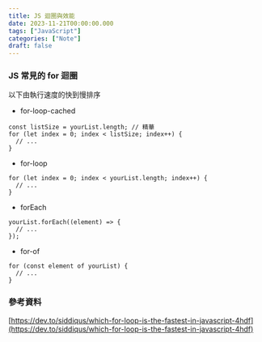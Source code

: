 ```yaml
---
title: JS 迴圈與效能
date: 2023-11-21T00:00:00.000
tags: ["JavaScript"]
categories: ["Note"]
draft: false
---
```


### JS 常見的 for 迴圈

以下由執行速度的快到慢排序

- for-loop-cached

```JS {hl_lines=[1]}
const listSize = yourList.length; // 精華
for (let index = 0; index < listSize; index++) {
  // ...
}
```

- for-loop

```JS
for (let index = 0; index < yourList.length; index++) {
  // ...
}
```

- forEach

```JS
yourList.forEach((element) => {
  // ...
});
```

- for-of

```JS
for (const element of yourList) {
  // ...
}
```

### 參考資料

[https://dev.to/siddiqus/which-for-loop-is-the-fastest-in-javascript-4hdf](https://dev.to/siddiqus/which-for-loop-is-the-fastest-in-javascript-4hdf)
